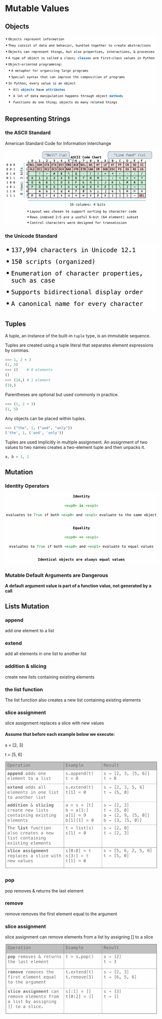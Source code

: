 # Mutable Values

## Objects

![image-20241107161842198](image/image-20241107161842198.png)

## Representing Strings

### the ASCII Standard

American Standard Code for Information Interchange

![image-20241107162136386](image/image-20241107162136386.png)

### the Unicode Standard

<img src="image/image-20241107162224193.png" alt="image-20241107162224193" style="zoom: 67%;" />

## Tuples

A tuple, an instance of the built-in `tuple` type, is an immutable sequence. 

Tuples are created using a tuple literal that separates element expressions by commas. 

```python
>>> 1, 2 + 3
(1, 5)
>>> ()    # 0 elements
()
>>> (10,) # 1 element
(10,)
```

Parentheses are optional but used commonly in practice. 

```python
>>> (1, 2 + 3)
(1, 5)
```

Any objects can be placed within tuples.

```python
>>> ("the", 1, ("and", "only"))
('the', 1, ('and', 'only'))
```

Tuples are used implicitly in multiple assignment. An assignment of two values to two names creates a two-element tuple and then unpacks it.

```python
a, b = 1, 2
```



## Mutation

### Identity Operators

<img src="image/image-20241107163143550.png" alt="image-20241107163143550" style="zoom:67%;" />

### Mutable Default Arguments are Dangerous

**A default argument value is part of a function value, not generated by a call**

## Lists Mutation

### append

 add one  element to a list

### extend 

add all  elements in one list  to another list

### addition & slicing

create new lists  containing existing  elements

### the list function

 The list function  also creates a new  list containing  existing elements

### slice assignment 

 slice assignment  replaces a slice with  new values

#### Assume that before each example below we execute: 

s = [2, 3] 

t = [5, 6]

<img src="image/image-20241107164051382.png" alt="image-20241107164051382" style="zoom:67%;" />

###  pop

 pop removes & returns  the last element

### remove

remove removes the  first element equal  to the argument

### slice assignment

 slice assignment can  remove elements from  a list by assigning  [] to a slice

<img src="image/image-20241107164218801.png" alt="image-20241107164218801" style="zoom:67%;" />

